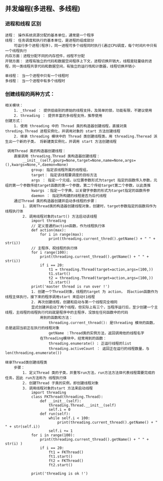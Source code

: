 ## 并发编程(多进程、多线程)

### 进程和线程 区别
	进程： 操作系统资源分配的基本单位，通常是一个程序
	线程： 任务调度和执行的基本单位，是进程的组成部分
		可运行多个进程(程序)，同一进程可多个线程同时执行(通过CPU调度，每个时间片中只有一个线程执行
	内存方面：进程分配不同的内存控件，线程不分配
	开销方面： 进程有独立的代码和数据空间程序上下文，进程切换开销大，线程是轻量级的进程，同一类线程共享代码和数据空间，有独立的运行栈和计数器，线程切换开销小
	
	单线程： 当一个进程中只有一个线程时
	多线程： 当一个进程中有多个线程时 

###	创建线程的两种方式：
	相关模块：
		1. _thread ： 提供低级别的原始的线程支持，及简单的锁，功能有限，不建议使用
		2. threading ： 提供丰富的多线程支持，推荐使用
	创建方式：
		1. 使用 threading 中的 Thread 类的构造器创建线程，直接对类 threding.Thread 进程实例化，并调用对象的 start 方法创建线程
		2. 继承 threading 模块中的 Thread 类创建线程类，用 threading.Theread 派生出一个新的子类， 将新建类实例化，并调用 start 方法创建线程
		
	 调用Thread 类的构造器创建线程：
		直接调用 threading.Thread 类构造器创建线程：
			__init__(self,gourp=None,target=None,name=None,args=(),kwargs=None,*,daemon=None)
				group: 指定该线程所属的线程组，
				target： 指定该线程要调度的目标方法
				args ： 指定一个元组，以位置参数形式为target 指定的函数传入参数，元组的第一个参数传给target函数的第一个参数，第二个传给target第二个参数，以此类推
				kwargs ：指定一个字典，以关键字参数的形式为target指定的函数传参
				daemon ： 指定所构建的线程是否为后代线程
		通过Thread 类的构造器创建并启动多线程的步骤：
			1. 调用Thread类的构造器创建线程对象，创建时，target参数指定的函数将作为线程执行体
			2. 调用线程对象的start() 方法启动该线程
				import threading
				// 定义普通的action函数，作为线程执行体
				def action(max):
					for i in range(max):
						print(threading.current_thred().getName() + " " + str(i))
				// 主程序、祝线程的执行体
				for i range(100):
					print(threading.current_thread().getName() + " " + str(i))
					if i == 20:
						t1 = threading.Thread(target=action,args=(100,))
						t1.start()
						t2 = threading.Thread(target=action,args=(100,))
						t2.start()
				print('master thread is run over !')
				1. 创建一个Thread对象，线程的target 为 action， 将action函数作为线程主体执行，接下来的程序调用start 来启动t1线程
				2. 再次创建线程，创建和启动与第一个线程完全相同
				显式创建并启动了两个线程，但实际上有三个，当程序运行后，至少创建一个主线程，主线程的线程执行代码就是程序中的主程序，没放在任何函数中的代码
					用到的函数和方法：
						threading.current_thread(): 是threading 模块的函数，总是返回当前正在执行的线程对象
						getName ：Thread类的实例方法，返回调用他的线程名字
					在Threading模块中，经常用到的函数：
						threading.enumerate() : 正运行线程的list
						threading.activeCount ： 返回正在运行的线程数量，与 len(threading.enumerate())

	继承Thread类创建线程类
		步骤：
			1. 定义Thread 类的子类，并重写run方法，run方法方法体代表线程需要完成的任务，因此 run方法称为 线程执行体
			2. 创建Thread 子类的实例，即创建线程对象
			3. 调用线程对象的start 方法来启动线程
				import threading
				class FKThread(threading.Thread):
					def __init__(self):
						threading.Thread.__init__(self)
						self.i = 0 
					def run(self):
						while self.i < 100:
							print(threading.current_thread().getName() + " " + str(self.i))
						self.i += 1
				for i in range(100):
					print(threading.current_thread().getName() + " " + str(i) )
					if i == 20:
						ft1 = FKThread()
						ft1.start()
						ft2 = FKThread()
						ft2.start()
				
				print('threading is ok !')
					



